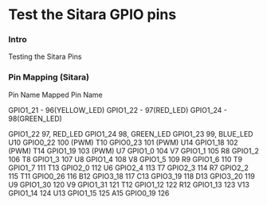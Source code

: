 Test the Sitara GPIO pins 
=========================

### Intro 
Testing the Sitara Pins 

### Pin Mapping (Sitara)

Pin Name  Mapped Pin Name

GPIO1\_21 - 96(YELLOW\_LED)
GPIO1\_22 - 97(RED\_LED)
GPIO1\_24 - 98(GREEN\_LED)

GPIO1_22  97, RED_LED
GPIO1_24  98, GREEN_LED
GPIO1_23  99, BLUE_LED 
U10  GPIO0_22  100 (PWM) T10  GPIO0_23  101 (PWM) 
U14  GPIO1_18  102 (PWM) 
T14  GPIO1_19  103 (PWM) 
U7  GPIO1_0  104 
V7  GPIO1_1  105 
R8  GPIO1_2  106 
T8  GPIO1_3  107 
U8  GPIO1_4  108 
V8  GPIO1_5  109 
R9  GPIO1_6  110 
T9  GPIO1_7  111 
T13  GPIO2_0  112 
U6  GPIO2_4  113 
T7  GPIO2_3  114 
R7  GPIO2_2  115 
T11  GPIO0_26  116 
B12  GPIO3_18  117 
C13  GPIO3_19  118 
D13  GPIO3_20  119 
U9  GPIO1_30  120 
V9  GPIO1_31  121 
T12  GPIO1_12  122 
R12  GPIO1_13  123 
V13  GPIO1_14  124 
U13  GPIO1_15  125 
A15  GPIO0_19  126 
